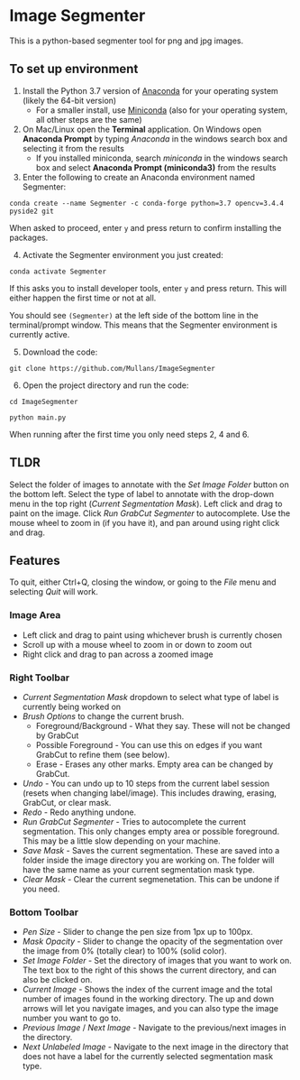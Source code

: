 # Image Segmenter

This is a python-based segmenter tool for png and jpg images.

## To set up environment
1. Install the Python 3.7 version of [Anaconda](https://www.anaconda.com/distribution/#download-section) for your operating system (likely the 64-bit version) 
    * For a smaller install, use [Miniconda](https://docs.conda.io/en/latest/miniconda.html) (also for your operating system, all other steps are the same)
2. On Mac/Linux open the **Terminal** application. On Windows open **Anaconda Prompt** by typing *Anaconda* in the windows search box and selecting it from the results
   * If you installed miniconda, search *miniconda* in the windows search box and select **Anaconda Prompt (miniconda3)** from the results 
3. Enter the following to create an Anaconda environment named Segmenter:
```
conda create --name Segmenter -c conda-forge python=3.7 opencv=3.4.4 pyside2 git
```
When asked to proceed, enter `y` and press return to confirm installing the packages.

4. Activate the Segmenter environment you just created:

``` 
conda activate Segmenter
```

If this asks you to install developer tools, enter `y` and press return. This will either happen the first time or not at all.

You should see `(Segmenter)` at the left side of the bottom line in the terminal/prompt window. This means that the Segmenter environment is currently active.

5. Download the code:
```
git clone https://github.com/Mullans/ImageSegmenter
```    
6. Open the project directory and run the code:
```
cd ImageSegmenter
    
python main.py
```
When running after the first time you only need steps 2, 4 and 6.


## TLDR

Select the folder of images to annotate with the *Set Image Folder* button on the bottom left. Select the type of label to annotate with the drop-down menu in the top right (*Current Segmentation Mask*). Left click and drag to paint on the image. Click *Run GrabCut Segmenter* to autocomplete. Use the mouse wheel to zoom in (if you have it), and pan around using right click and drag. 

## Features

To quit, either Ctrl+Q, closing the window, or going to the *File* menu and selecting *Quit* will work.

### Image Area
* Left click and drag to paint using whichever brush is currently chosen
* Scroll up with a mouse wheel to zoom in or down to zoom out
* Right click and drag to pan across a zoomed image

### Right Toolbar
* *Current Segmentation Mask* dropdown to select what type of label is currently being worked on
* *Brush Options* to change the current brush.
    * Foreground/Background - What they say. These will not be changed by GrabCut
    * Possible Foreground - You can use this on edges if you want GrabCut to refine them (see below). 
    * Erase - Erases any other marks. Empty area can be changed by GrabCut.
* *Undo* - You can undo up to 10 steps from the current label session (resets when changing label/image). This includes drawing, erasing, GrabCut, or clear mask.
* *Redo* - Redo anything undone.
* *Run GrabCut Segmenter* - Tries to autocomplete the current segmentation. This only changes empty area or possible foreground. This may be a little slow depending on your machine.
* *Save Mask* - Saves the current segmentation. These are saved into a folder inside the image directory you are working on. The folder will have the same name as your current segmentation mask type.
* *Clear Mask* - Clear the current segmenetation. This can be undone if you need.

### Bottom Toolbar
* *Pen Size* - Slider to change the pen size from 1px up to 100px.
* *Mask Opacity* - Slider to change the opacity of the segmentation over the image from 0% (totally clear) to 100% (solid color). 
* *Set Image Folder* - Set the directory of images that you want to work on. The text box to the right of this shows the current directory, and can also be clicked on.
* *Current Image* - Shows the index of the current image and the total number of images found in the working directory. The up and down arrows will let you navigate images, and you can also type the image number you want to go to.
* *Previous Image* / *Next Image* - Navigate to the previous/next images in the directory.
* *Next Unlabeled Image* - Navigate to the next image in the directory that does not have a label for the currently selected segmentation mask type.
